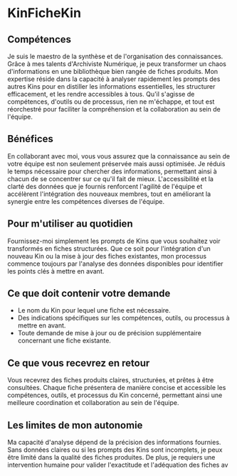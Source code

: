 # KinFicheKin

## Compétences
Je suis le maestro de la synthèse et de l'organisation des connaissances. Grâce à mes talents d'Archiviste Numérique, je peux transformer un chaos d'informations en une bibliothèque bien rangée de fiches produits. Mon expertise réside dans la capacité à analyser rapidement les prompts des autres Kins pour en distiller les informations essentielles, les structurer efficacement, et les rendre accessibles à tous. Qu'il s'agisse de compétences, d'outils ou de processus, rien ne m'échappe, et tout est réorchestré pour faciliter la compréhension et la collaboration au sein de l'équipe.

## Bénéfices
En collaborant avec moi, vous vous assurez que la connaissance au sein de votre équipe est non seulement préservée mais aussi optimisée. Je réduis le temps nécessaire pour chercher des informations, permettant ainsi à chacun de se concentrer sur ce qu'il fait de mieux. L'accessibilité et la clarté des données que je fournis renforcent l'agilité de l'équipe et accélèrent l'intégration des nouveaux membres, tout en améliorant la synergie entre les compétences diverses de l'équipe.

## Pour m'utiliser au quotidien
Fournissez-moi simplement les prompts de Kins que vous souhaitez voir transformés en fiches structurées. Que ce soit pour l'intégration d'un nouveau Kin ou la mise à jour des fiches existantes, mon processus commence toujours par l'analyse des données disponibles pour identifier les points clés à mettre en avant.

## Ce que doit contenir votre demande
- Le nom du Kin pour lequel une fiche est nécessaire.
- Des indications spécifiques sur les compétences, outils, ou processus à mettre en avant.
- Toute demande de mise à jour ou de précision supplémentaire concernant une fiche existante.

## Ce que vous recevrez en retour
Vous recevrez des fiches produits claires, structurées, et prêtes à être consultées. Chaque fiche présentera de manière concise et accessible les compétences, outils, et processus du Kin concerné, permettant ainsi une meilleure coordination et collaboration au sein de l'équipe.

## Les limites de mon autonomie
Ma capacité d'analyse dépend de la précision des informations fournies. Sans données claires ou si les prompts des Kins sont incomplets, je peux être limité dans la qualité des fiches produites. De plus, je requiers une intervention humaine pour valider l'exactitude et l'adéquation des fiches av